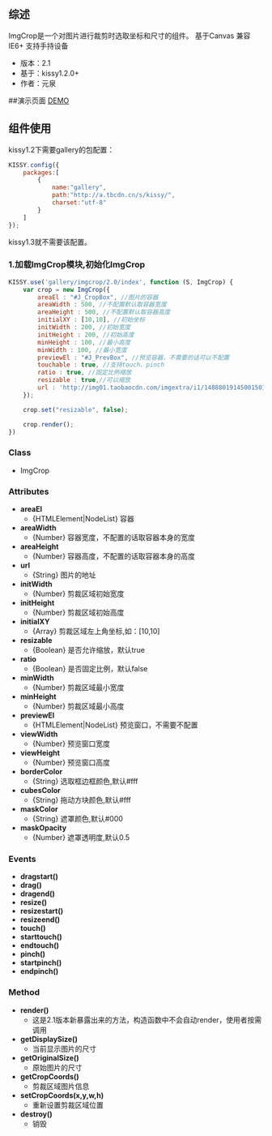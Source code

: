 ## 综述ImgCrop是一个对图片进行裁剪时选取坐标和尺寸的组件。基于Canvas 兼容IE6+ 支持手持设备* 版本：2.1* 基于：kissy1.2.0+* 作者：元泉##演示页面[DEMO](http://gallery.kissyui.com/imgcrop/2.1/demo/index.html)## 组件使用kissy1.2下需要gallery的包配置：```javascriptKISSY.config({    packages:[        {            name:"gallery",            path:"http://a.tbcdn.cn/s/kissy/",            charset:"utf-8"        }    ]});```kissy1.3就不需要该配置。### 1.加载ImgCrop模块,初始化ImgCrop```javascriptKISSY.use('gallery/imgcrop/2.0/index', function (S, ImgCrop) {	var crop = new ImgCrop({		areaEl : "#J_CropBox", //图片的容器		areaWidth : 500, //不配置默认取容器宽度		areaHeight : 500, //不配置默认取容器高度		initialXY : [10,10], //初始坐标		initWidth : 200, //初始宽度		initHeight : 200, //初始高度		minHeight : 100, //最小高度		minWidth : 100, //最小宽度		previewEl : "#J_PrevBox", //预览容器，不需要的话可以不配置		touchable : true, //支持touch、pinch		ratio : true, //固定比例缩放		resizable : true,//可以缩放		url : 'http://img01.taobaocdn.com/imgextra/i1/14888019145001501/T1_iIPXl8dXXXXXXXX_!!855984888-0-pix.jpg'	});	crop.set("resizable", false);	crop.render();})```### Class ###- ImgCrop### Attributes- **areaEl**   + {HTMLElement|NodeList} 容器- **areaWidth**   + {Number} 容器宽度，不配置的话取容器本身的宽度- **areaHeight**   + {Number} 容器高度，不配置的话取容器本身的高度- **url**   + {String} 图片的地址- **initWidth**   + {Number} 剪裁区域初始宽度- **initHeight**   + {Number} 剪裁区域初始高度- **initialXY**  + {Array} 剪裁区域左上角坐标,如：[10,10]- **resizable**  + {Boolean} 是否允许缩放，默认true- **ratio**  + {Boolean} 是否固定比例，默认false- **minWidth**  + {Number} 剪裁区域最小宽度- **minHeight**  + {Number} 剪裁区域最小高度- **previewEl**  + {HTMLElement|NodeList} 预览窗口，不需要不配置- **viewWidth**  + {Number} 预览窗口宽度- **viewHeight**  + {Number} 预览窗口高度- **borderColor**  + {String} 选取框边框颜色,默认#fff- **cubesColor**  + {String} 拖动方块颜色,默认#fff- **maskColor**  + {String} 遮罩颜色,默认#000- **maskOpacity**  + {Number} 遮罩透明度,默认0.5### Events- **dragstart()**- **drag()**- **dragend()**- **resize()**- **resizestart()**- **resizeend()**- **touch()**- **starttouch()**- **endtouch()**- **pinch()**- **startpinch()**- **endpinch()**### Method- **render()**  + 这是2.1版本新暴露出来的方法，构造函数中不会自动render，使用者按需调用- **getDisplaySize()**  + 当前显示图片的尺寸- **getOriginalSize()**  + 原始图片的尺寸- **getCropCoords()**  + 剪裁区域图片信息- **setCropCoords(x,y,w,h)**  + 重新设置剪裁区域位置- **destroy()**  + 销毁